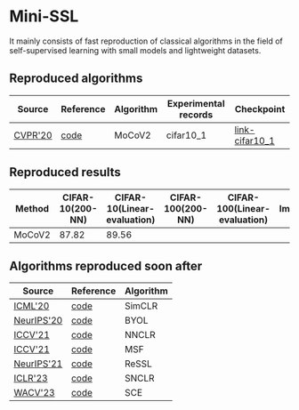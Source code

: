# Mini-SSL
It mainly consists of fast reproduction of classical algorithms in the field of self-supervised learning with small models and lightweight datasets.


## Reproduced algorithms
| Source                                       | Reference                                          | Algorithm | Experimental records | Checkpoint                                                                                               |
|----------------------------------------------|----------------------------------------------------|-----------|----------------------|----------------------------------------------------------------------------------------------------------|
| [CVPR'20](https://arxiv.org/abs/1911.05722)  | [code](https://github.com/facebookresearch/moco)   | MoCoV2    | cifar10_1            | [link-cifar10_1](https://drive.google.com/file/d/1hJldLukt0mphZlCBAcg6bbKzZ6U4Bjnj/view?usp=share_link)  |

## Reproduced results
| Method | CIFAR-10(200-NN) | CIFAR-10(Linear-evaluation) | CIFAR-100(200-NN) | CIFAR-100(Linear-evaluation) | Tiny-ImageNet(200-NN) | Tiny-ImageNet(Linear-evaluation) | 
|--------|------------------|-----------------------------|-------------------|------------------------------|-----------------------|----------------------------------|
| MoCoV2 | 87.82            | 89.56                       |                   |                              |                       |                                  |

## Algorithms reproduced soon after
| Source                                                                                                                                                                       | Reference                                                                      | Algorithm |
|------------------------------------------------------------------------------------------------------------------------------------------------------------------------------|--------------------------------------------------------------------------------|-----------|
| [ICML'20](https://arxiv.org/abs/2002.05709 )                                                                                                                                 | [code](https://github.com/google-research/simclr)                              | SimCLR    |
| [NeurIPS'20](https://papers.nips.cc/paper/2020/file/f3ada80d5c4ee70142b17b8192b2958e-Paper.pdf )                                                                             | [code](https://github.com/google-deepmind/deepmind-research/tree/master/byol ) | BYOL      |
| [ICCV'21](https://arxiv.org/abs/2104.14548)                                                                                                                                  | [code](https://docs.lightly.ai/self-supervised-learning/examples/nnclr.html)   | NNCLR     |
| [ICCV'21](https://arxiv.org/pdf/2105.07269.pdf)                                                                                                                              | [code](https://github.com/UMBCvision/MSF)                                      | MSF       |
| [NeurIPS'21](https://proceedings.neurips.cc/paper/2021/file/14c4f36143b4b09cbc320d7c95a50ee7-Paper.pdf)                                                                      | [code](https://github.com/mingkai-zheng/ReSSL)                                 | ReSSL     |
| [ICLR'23](https://arxiv.org/abs/2303.17142)                                                                                                                                  | [code](https://github.com/ChongjianGE/SNCLR)                                   | SNCLR     |
| [WACV'23](https://openaccess.thecvf.com/content/WACV2023/papers/Denize_Similarity_Contrastive_Estimation_for_Self-Supervised_Soft_Contrastive_Learning_WACV_2023_paper.pdf)  | [code](https://github.com/CEA-LIST/SCE)                                        | SCE       |